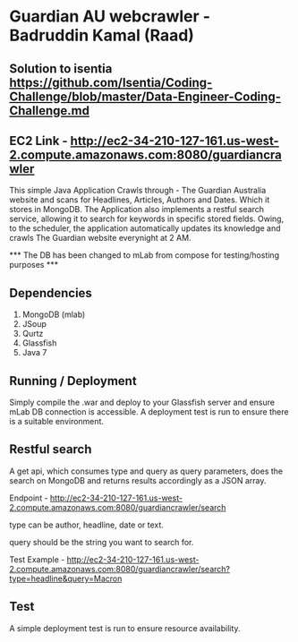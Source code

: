 # Guardian AU webcrawler - Badruddin Kamal (Raad)

## Solution to isentia https://github.com/Isentia/Coding-Challenge/blob/master/Data-Engineer-Coding-Challenge.md

## EC2 Link - http://ec2-34-210-127-161.us-west-2.compute.amazonaws.com:8080/guardiancrawler

This simple Java Application Crawls through - The Guardian Australia website and scans for Headlines, Articles, Authors and Dates. Which it stores in MongoDB. 
The Application also implements a restful search service, allowing it to search for keywords in specific stored fields. Owing, to the scheduler, the application automatically
updates its knowledge and crawls The Guardian website everynight at 2 AM.

*** The DB has been changed to mLab from compose for testing/hosting purposes ***

## Dependencies

1. MongoDB (mlab)
2. JSoup
3. Qurtz
4. Glassfish
5. Java 7

## Running / Deployment

Simply compile the .war and deploy to your Glassfish server and ensure mLab DB connection is accessible. A deployment test is run to ensure there is a suitable environment.

## Restful search

A get api, which consumes type and query as query parameters, does the search on MongoDB and returns results accordingly as a JSON array.

Endpoint - http://ec2-34-210-127-161.us-west-2.compute.amazonaws.com:8080/guardiancrawler/search

type can be author, headline, date or text.

query should be the string you want to search for.

Test Example - http://ec2-34-210-127-161.us-west-2.compute.amazonaws.com:8080/guardiancrawler/search?type=headline&query=Macron

## Test 

A simple deployment test is run to ensure resource availability.


